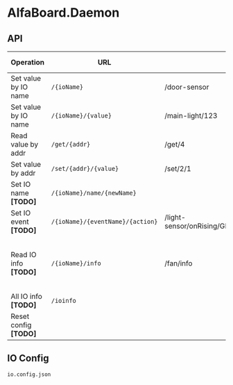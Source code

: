 # AlfaBoard.Daemon

## API

| Operation                 | URL                   | Example request  | Example response   |
| ------------------------- | --------------------- | ---------------- |------------------ |
| Set value by IO name      | `/{ioName}`                   | /door-sensor     | 1 |
| Set value by IO name      | `/{ioName}/{value}`           | /main-light/123  | *none* |
| Read value by addr        | `/get/{addr}`                 | /get/4           | 12 |
| Set value by addr         | `/set/{addr}/{value}`         | /set/2/1         | *none* |
| Set IO name  **[TODO]**             | `/{ioName}/name/{newName}`    |
| Set IO event **[TODO]**             | `/{ioName}/{eventName}/{action}`    | /light-sensor/onRising/GET:http://localhost:3001/set/4/4????
| Read IO info **[TODO]**             | `/{ioName}/info`              | /fan/info         | { "name": "fan", "value": 123, "minValue": 0, ... }
| All IO info **[TODO]**              | `/ioinfo`
| Reset config **[TODO]**


## IO Config

`io.config.json`

